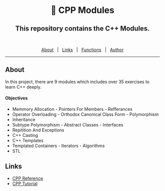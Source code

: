 &#xa0;

<h1 align="center"> 🧰 CPP Modules </h1>

<h2 align="center">This repository contains the C++ Modules.</h2>
<br>

<p align="center">
  <a href="#about">About</a> &#xa0; | &#xa0; 
  <a href="#links">Links</a> &#xa0; | &#xa0;
  <a href="#functions">Functions</a> &#xa0; | &#xa0;
  <a href="https://github.com/kpaxlive" target="_blank">Author</a>
</p>

<hr>

## About ##

In this project, there are 9 modules which includes over 35 exercises to learn C++ deeply.

#### Objectives
- Memmory Allocation - Pointers For Members - Refferances
- Operator Overloading - Orthodox Canonical Class Form - Polymorphism
- Inheritance
- Subtype Polymorphism - Abstract Classes - Interfaces
- Repitition And Exceptions
- C++ Casting
- C++ Templates
- Templated Containers - Iterators - Algorithms
- STL

## Links ##
- [CPP Reference](https://en.cppreference.com/)
- [CPP Tutorial](https://www.w3schools.com/cpp/default.asp)
